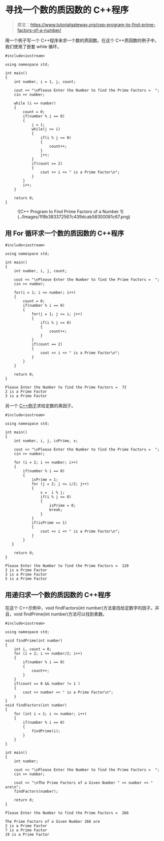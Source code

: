 # 寻找一个数的质因数的 C++程序

> 原文：<https://www.tutorialgateway.org/cpp-program-to-find-prime-factors-of-a-number/>

用一个例子写一个 C++程序来求一个数的质因数。在这个 C++质因数的例子中，我们使用了嵌套 while 循环。

```
#include<iostream>

using namespace std;

int main()
{
	int number, i = 1, j, count;

	cout << "\nPlease Enter the Number to find the Prime Factors =  ";
	cin >> number;

	while (i <= number)
   	{
   		count = 0;
    	if(number % i == 0)
      	{
      		j = 1;
      		while(j <= i)
      		{
      			if(i % j == 0)
      			{
      				count++;
				}
				j++;
			}
			if(count == 2)
			{
				cout << i << " is a Prime Factor\n";
			} 
      	}
    	i++;
   	}

 	return 0;
}
```

<figure class="wp-block-image size-large">![C++ Program to Find Prime Factors of a Number 1](../Images/1f9b383372567c439dcab58300081c67.png)</figure>

## 用 For 循环求一个数的质因数的 C++程序

```
#include<iostream>

using namespace std;

int main()
{
	int number, i, j, count;

	cout << "\nPlease Enter the Number to find the Prime Factors =  ";
	cin >> number;

	for(i = 1; i <= number; i++)
   	{
   		count = 0;
    	if(number % i == 0)
      	{    		
      		for(j = 1; j <= i; j++)
      		{
      			if(i % j == 0)
      			{
      				count++;
				}				
			}
			if(count == 2)
			{
				cout << i << " is a Prime Factor\n";
			} 
      	}
   	}

 	return 0;
}
```

```
Please Enter the Number to find the Prime Factors =  72
2 is a Prime Factor
3 is a Prime Factor
```

另一个 [C++例子](https://www.tutorialgateway.org/cpp-programs/)求给定数的素因子。

```
#include<iostream>

using namespace std;

int main()
{
	int number, i, j, isPrime, x; 

	cout << "\nPlease Enter the Number to find the Prime Factors =  ";
	cin >> number;

   	for (i = 2; i <= number; i++)
   	{
     	if(number % i == 0)
        {
   			isPrime = 1;
			for (j = 2; j <= i/2; j++)
			{
				x =  i % j;
				if(i % j == 0)
				{
					isPrime = 0;
					break;
				}
			} 
			if(isPrime == 1)
			{
				cout << i << " is a Prime Factor\n";
			}	          	
		}
   }

 	return 0;
}
```

```
Please Enter the Number to find the Prime Factors =  120
2 is a Prime Factor
3 is a Prime Factor
5 is a Prime Factor
```

## 用递归求一个数的质因数的 C++程序

在这个 C++示例中，void findFactors(int number)方法查找给定数字的因子。并且，void findPrime(int number)方法可以找到素数。

```
#include<iostream>

using namespace std;

void findPrime(int number)
{ 
  	int i, count = 0; 
  	for (i = 2; i <= number/2; i++)   	
	{
    	if(number % i == 0)
		{
       		count++;
     	} 
   	}
   	if(count == 0 && number != 1 )
	{
   		cout << number << " is a Prime Factor\n";
   	}
}
void findFactors(int number)
{ 
  	for (int i = 1; i <= number; i++)
   	{
    	if(number % i == 0)
     	{
       		findPrime(i);
     	} 
   	}
}

int main()
{
	int number; 

	cout << "\nPlease Enter the Number to find the Prime Factors =  ";
	cin >> number;

   	cout << "\nThe Prime Factors of a Given Number " << number << " are\n";
   	findFactors(number);

 	return 0;
}
```

```
Please Enter the Number to find the Prime Factors =  266

The Prime Factors of a Given Number 266 are
2 is a Prime Factor
7 is a Prime Factor
19 is a Prime Factor
```